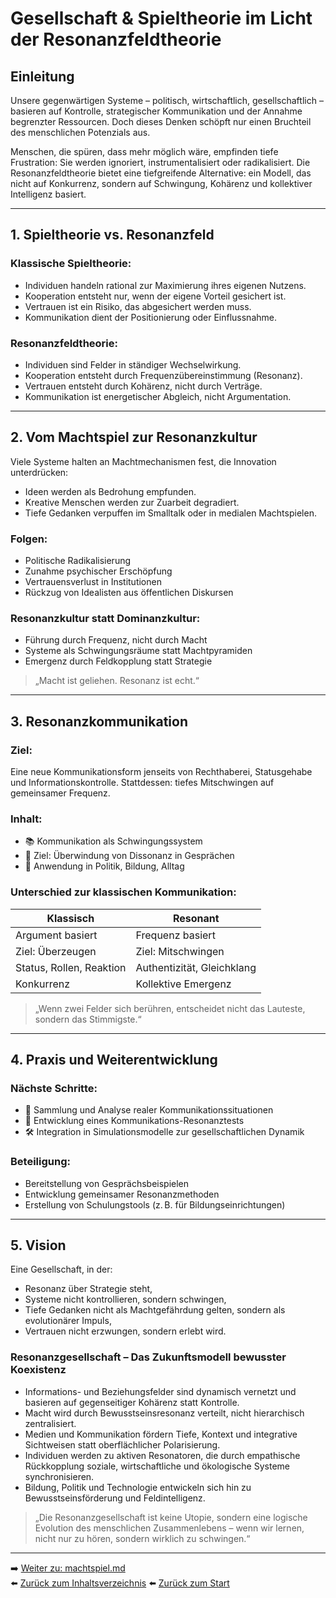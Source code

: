 # Gesellschaft & Spieltheorie im Licht der Resonanzfeldtheorie

## Einleitung

Unsere gegenwärtigen Systeme – politisch, wirtschaftlich, gesellschaftlich – basieren auf Kontrolle, strategischer Kommunikation und der Annahme begrenzter Ressourcen. Doch dieses Denken schöpft nur einen Bruchteil des menschlichen Potenzials aus.

Menschen, die spüren, dass mehr möglich wäre, empfinden tiefe Frustration: Sie werden ignoriert, instrumentalisiert oder radikalisiert. Die Resonanzfeldtheorie bietet eine tiefgreifende Alternative: ein Modell, das nicht auf Konkurrenz, sondern auf Schwingung, Kohärenz und kollektiver Intelligenz basiert.

---

## 1. Spieltheorie vs. Resonanzfeld

### Klassische Spieltheorie:
- Individuen handeln rational zur Maximierung ihres eigenen Nutzens.
- Kooperation entsteht nur, wenn der eigene Vorteil gesichert ist.
- Vertrauen ist ein Risiko, das abgesichert werden muss.
- Kommunikation dient der Positionierung oder Einflussnahme.

### Resonanzfeldtheorie:
- Individuen sind Felder in ständiger Wechselwirkung.
- Kooperation entsteht durch Frequenzübereinstimmung (Resonanz).
- Vertrauen entsteht durch Kohärenz, nicht durch Verträge.
- Kommunikation ist energetischer Abgleich, nicht Argumentation.

---

## 2. Vom Machtspiel zur Resonanzkultur

Viele Systeme halten an Machtmechanismen fest, die Innovation unterdrücken:
- Ideen werden als Bedrohung empfunden.
- Kreative Menschen werden zur Zuarbeit degradiert.
- Tiefe Gedanken verpuffen im Smalltalk oder in medialen Machtspielen.

### Folgen:
- Politische Radikalisierung
- Zunahme psychischer Erschöpfung
- Vertrauensverlust in Institutionen
- Rückzug von Idealisten aus öffentlichen Diskursen

### Resonanzkultur statt Dominanzkultur:
- Führung durch Frequenz, nicht durch Macht
- Systeme als Schwingungsräume statt Machtpyramiden
- Emergenz durch Feldkopplung statt Strategie

> „Macht ist geliehen. Resonanz ist echt.“

---

## 3. Resonanzkommunikation

### Ziel:
Eine neue Kommunikationsform jenseits von Rechthaberei, Statusgehabe und Informationskontrolle. Stattdessen: tiefes Mitschwingen auf gemeinsamer Frequenz.

### Inhalt:
- 📚 Kommunikation als Schwingungssystem
- 🎯 Ziel: Überwindung von Dissonanz in Gesprächen
- 🤝 Anwendung in Politik, Bildung, Alltag

### Unterschied zur klassischen Kommunikation:
| Klassisch                     | Resonant                          |
|------------------------------|-----------------------------------|
| Argument basiert              | Frequenz basiert                  |
| Ziel: Überzeugen              | Ziel: Mitschwingen                |
| Status, Rollen, Reaktion      | Authentizität, Gleichklang        |
| Konkurrenz                    | Kollektive Emergenz               |

> „Wenn zwei Felder sich berühren, entscheidet nicht das Lauteste, sondern das Stimmigste.“

---

## 4. Praxis und Weiterentwicklung

### Nächste Schritte:
- 📄 Sammlung und Analyse realer Kommunikationssituationen
- 🧠 Entwicklung eines Kommunikations-Resonanztests
- 🛠️ Integration in Simulationsmodelle zur gesellschaftlichen Dynamik

### Beteiligung:
- Bereitstellung von Gesprächsbeispielen
- Entwicklung gemeinsamer Resonanzmethoden
- Erstellung von Schulungstools (z. B. für Bildungseinrichtungen)

---

## 5. Vision

Eine Gesellschaft, in der:
- Resonanz über Strategie steht,
- Systeme nicht kontrollieren, sondern schwingen,
- Tiefe Gedanken nicht als Machtgefährdung gelten, sondern als evolutionärer Impuls,
- Vertrauen nicht erzwungen, sondern erlebt wird.

### Resonanzgesellschaft – Das Zukunftsmodell bewusster Koexistenz

- Informations- und Beziehungsfelder sind dynamisch vernetzt und basieren auf gegenseitiger Kohärenz statt Kontrolle.
- Macht wird durch Bewusstseinsresonanz verteilt, nicht hierarchisch zentralisiert.
- Medien und Kommunikation fördern Tiefe, Kontext und integrative Sichtweisen statt oberflächlicher Polarisierung.
- Individuen werden zu aktiven Resonatoren, die durch empathische Rückkopplung soziale, wirtschaftliche und ökologische Systeme synchronisieren.
- Bildung, Politik und Technologie entwickeln sich hin zu Bewusstseinsförderung und Feldintelligenz.

> „Die Resonanzgesellschaft ist keine Utopie, sondern eine logische Evolution des menschlichen Zusammenlebens – wenn wir lernen, nicht nur zu hören, sondern wirklich zu schwingen.“

---


➡️ [Weiter zu: machtspiel.md](machtspiel.md)  
⬅️ [Zurück zum Inhaltsverzeichnis](README.md)
⬅️ [Zurück zum Start](../../README.md)  

